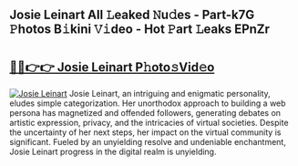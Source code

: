 ## Josie Leinart All 𝙻eaked 𝙽u𝚍es - Part-k7G 𝙿hotos B𝚒kini 𝚅𝚒deo - Hot 𝙿art 𝙻eaks EPnZr

# <h2><a href="http://ld02cjo.urlbe.top/?page=Josie+Leinart">🔗🔗👉👉 Josie Leinart P𝚑oto𝚜Vid𝚎o</a></h2>

[![Josie Leinart](https://i.imgur.com/eBuTRDB.gif)](http://ld02cjo.urlbe.top/?page=Josie+Leinart)
Josie Leinart, an intriguing and enigmatic personality, eludes simple categorization. Her unorthodox approach to building a web persona has magnetized and offended followers, generating debates on artistic expression, privacy, and the intricacies of virtual societies. Despite the uncertainty of her next steps, her impact on the virtual community is significant. Fueled by an unyielding resolve and undeniable enchantment, Josie Leinart progress in the digital realm is unyielding.
